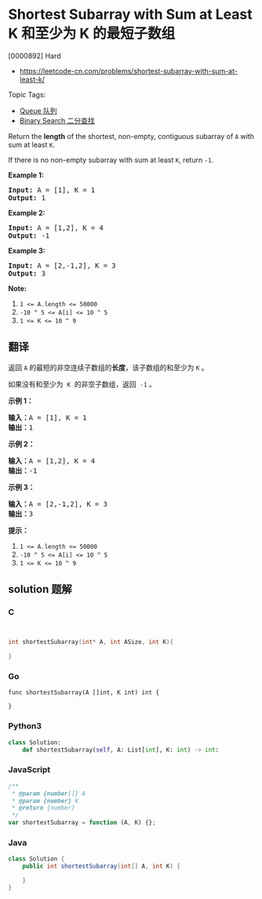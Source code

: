 # Shortest Subarray with Sum at Least K 和至少为 K 的最短子数组

[0000892] Hard

- https://leetcode-cn.com/problems/shortest-subarray-with-sum-at-least-k/

Topic Tags:

- [Queue 队列](https://leetcode-cn.com/tag/queue/)
- [Binary Search 二分查找](https://leetcode-cn.com/tag/binary-search/)

Return the **length** of the shortest, non-empty, contiguous subarray of `A` with sum at least `K`.

If there is no non-empty subarray with sum at least `K`, return `-1`.

**Example 1:**

<pre><strong>Input: </strong>A = <span id="example-input-1-1">[1]</span>, K = <span id="example-input-1-2">1</span>
<strong>Output: </strong><span id="example-output-1">1</span>
</pre>

**Example 2:**

<pre><strong>Input: </strong>A = <span id="example-input-2-1">[1,2]</span>, K = <span id="example-input-2-2">4</span>
<strong>Output: </strong><span id="example-output-2">-1</span>
</pre>

**Example 3:**

<pre><strong>Input: </strong>A = <span id="example-input-3-1">[2,-1,2]</span>, K = <span id="example-input-3-2">3</span>
<strong>Output: </strong><span id="example-output-3">3</span>
</pre>

**Note:**

1.  `1 <= A.length <= 50000`
2.  `-10 ^ 5 <= A[i] <= 10 ^ 5`
3.  `1 <= K <= 10 ^ 9`

## 翻译

返回 `A` 的最短的非空连续子数组的**长度**，该子数组的和至少为 `K` 。

如果没有和至少为  `K`  的非空子数组，返回  `-1` 。

**示例 1：**

<pre><strong>输入：</strong>A = [1], K = 1
<strong>输出：</strong>1
</pre>

**示例 2：**

<pre><strong>输入：</strong>A = [1,2], K = 4
<strong>输出：</strong>-1
</pre>

**示例 3：**

<pre><strong>输入：</strong>A = [2,-1,2], K = 3
<strong>输出：</strong>3
</pre>

**提示：**

1.  `1 <= A.length <= 50000`
2.  `-10 ^ 5 <= A[i] <= 10 ^ 5`
3.  `1 <= K <= 10 ^ 9`

## solution 题解

### C

```c


int shortestSubarray(int* A, int ASize, int K){

}


```

### Go

```golang
func shortestSubarray(A []int, K int) int {

}
```

### Python3

```python
class Solution:
    def shortestSubarray(self, A: List[int], K: int) -> int:

```

### JavaScript

```javascript
/**
 * @param {number[]} A
 * @param {number} K
 * @return {number}
 */
var shortestSubarray = function (A, K) {};
```

### Java

```java
class Solution {
    public int shortestSubarray(int[] A, int K) {

    }
}
```
